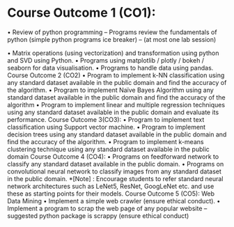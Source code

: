 # Course Outcome 1 (CO1):
• Review of python programming – Programs review the fundamentals of python
(simple python programs ice breaker) – (at most one lab session)

• Matrix operations (using vectorization) and transformation using python and SVD
using Python.
• Programs using matplotlib / plotly / bokeh / seaborn for data visualisation.
• Programs to handle data using pandas.
Course Outcome 2 (CO2)
• Program to implement k-NN classification using any standard dataset available in the
public domain and find the accuracy of the algorithm.
• Program to implement Naïve Bayes Algorithm using any standard dataset available in
the public domain and find the accuracy of the algorithm
• Program to implement linear and multiple regression techniques using any standard
dataset available in the public domain and evaluate its performance.
Course Outcome 3(CO3):
• Program to implement text classification using Support vector machine.
• Program to implement decision trees using any standard dataset available in the public
domain and find the accuracy of the algorithm.
• Program to implement k-means clustering technique using any standard dataset
available in the public domain
Course Outcome 4 (CO4):
• Programs on feedforward network to classify any standard dataset available in the
public domain.
• Programs on convolutional neural network to classify images from any standard dataset
in the public domain.
*[Note] : Encourage students to refer standard neural network architectures such as LeNet5,
ResNet, GoogLeNet etc. and use these as starting points for their models.
Course Outcome 5 (CO5):
Web Data Mining
• Implement a simple web crawler (ensure ethical conduct).
• Implement a program to scrap the web page of any popular website – suggested
python package is scrappy (ensure ethical conduct)
